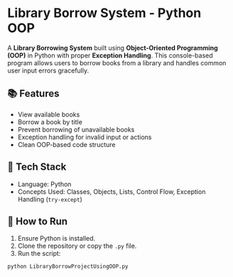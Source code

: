 # Library Borrow System - Python OOP

A **Library Borrowing System** built using **Object-Oriented Programming (OOP)** in Python with proper **Exception Handling**. This console-based program allows users to borrow books from a library and handles common user input errors gracefully.

## 📚 Features

- View available books
- Borrow a book by title
- Prevent borrowing of unavailable books
- Exception handling for invalid input or actions
- Clean OOP-based code structure

## 🧱 Tech Stack

- Language: Python
- Concepts Used: Classes, Objects, Lists, Control Flow, Exception Handling (`try-except`)

## 🚀 How to Run

1. Ensure Python is installed.
2. Clone the repository or copy the `.py` file.
3. Run the script:

```bash
python LibraryBorrowProjectUsingOOP.py
